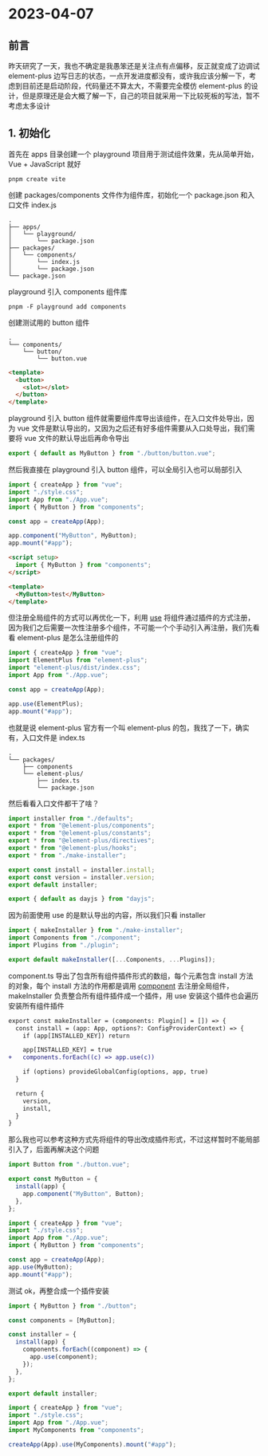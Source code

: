 # 2023-04-07

## 前言

昨天研究了一天，我也不确定是我愚笨还是关注点有点偏移，反正就变成了边调试 element-plus 边写日志的状态，一点开发进度都没有，或许我应该分解一下，考虑到目前还是启动阶段，代码量还不算太大，不需要完全模仿 element-plus 的设计，但是原理还是会大概了解一下，自己的项目就采用一下比较死板的写法，暂不考虑太多设计

## 1. 初始化

首先在 apps 目录创建一个 playground 项目用于测试组件效果，先从简单开始，Vue + JavaScript 就好

```shell
pnpm create vite
```

创建 packages/components 文件作为组件库，初始化一个 package.json 和入口文件 index.js

```
.
├── apps/
│   └── playground/
│       └── package.json
├── packages/
│   └── components/
│       └── index.js
│       └── package.json
└── package.json
```

playground 引入 components 组件库

```shell
pnpm -F playground add components
```

创建测试用的 button 组件

```
.
└── components/
    └── button/
        └── button.vue
```

```html
<template>
  <button>
    <slot></slot>
  </button>
</template>
```

playground 引入 button 组件就需要组件库导出该组件，在入口文件处导出，因为 vue 文件是默认导出的，又因为之后还有好多组件需要从入口处导出，我们需要将 vue 文件的默认导出后再命令导出

```javascript
export { default as MyButton } from "./button/button.vue";
```

然后我直接在 playground 引入 button 组件，可以全局引入也可以局部引入

```javascript
import { createApp } from "vue";
import "./style.css";
import App from "./App.vue";
import { MyButton } from "components";

const app = createApp(App);

app.component("MyButton", MyButton);
app.mount("#app");
```

```html
<script setup>
  import { MyButton } from "components";
</script>

<template>
  <MyButton>test</MyButton>
</template>
```

但注册全局组件的方式可以再优化一下，利用 [use](https://cn.vuejs.org/api/application.html#app-use) 将组件通过插件的方式注册，因为我们之后需要一次性注册多个组件，不可能一个个手动引入再注册，我们先看看 element-plus 是怎么注册组件的

```javascript
import { createApp } from "vue";
import ElementPlus from "element-plus";
import "element-plus/dist/index.css";
import App from "./App.vue";

const app = createApp(App);

app.use(ElementPlus);
app.mount("#app");
```

也就是说 element-plus 官方有一个叫 element-plus 的包，我找了一下，确实有，入口文件是 index.ts

```
.
└── packages/
    ├── components
    └── element-plus/
        ├── index.ts
        └── package.json
```

然后看看入口文件都干了啥？

```javascript
import installer from "./defaults";
export * from "@element-plus/components";
export * from "@element-plus/constants";
export * from "@element-plus/directives";
export * from "@element-plus/hooks";
export * from "./make-installer";

export const install = installer.install;
export const version = installer.version;
export default installer;

export { default as dayjs } from "dayjs";
```

因为前面使用 use 的是默认导出的内容，所以我们只看 installer

```javascript
import { makeInstaller } from "./make-installer";
import Components from "./component";
import Plugins from "./plugin";

export default makeInstaller([...Components, ...Plugins]);
```

component.ts 导出了包含所有组件插件形式的数组，每个元素包含 install 方法的对象，每个 install 方法的作用都是调用 [component](https://cn.vuejs.org/api/application.html#app-component) 去注册全局组件，makeInstaller 负责整合所有组件插件成一个插件，用 use 安装这个插件也会遍历 安装所有组件插件

```diff
export const makeInstaller = (components: Plugin[] = []) => {
  const install = (app: App, options?: ConfigProviderContext) => {
    if (app[INSTALLED_KEY]) return

    app[INSTALLED_KEY] = true
+   components.forEach((c) => app.use(c))

    if (options) provideGlobalConfig(options, app, true)
  }

  return {
    version,
    install,
  }
}
```

那么我也可以参考这种方式先将组件的导出改成插件形式，不过这样暂时不能局部引入了，后面再解决这个问题

```javascript
import Button from "./button.vue";

export const MyButton = {
  install(app) {
    app.component("MyButton", Button);
  },
};
```

```javascript
import { createApp } from "vue";
import "./style.css";
import App from "./App.vue";
import { MyButton } from "components";

const app = createApp(App);
app.use(MyButton);
app.mount("#app");
```

测试 ok，再整合成一个插件安装

```javascript
import { MyButton } from "./button";

const components = [MyButton];

const installer = {
  install(app) {
    components.forEach((component) => {
      app.use(component);
    });
  },
};

export default installer;
```

```javascript
import { createApp } from "vue";
import "./style.css";
import App from "./App.vue";
import MyComponents from "components";

createApp(App).use(MyComponents).mount("#app");
```
